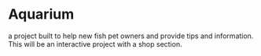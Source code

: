 # Aquarium
a project built to help new fish pet owners and provide tips and information. This will be an interactive project with a shop section.
